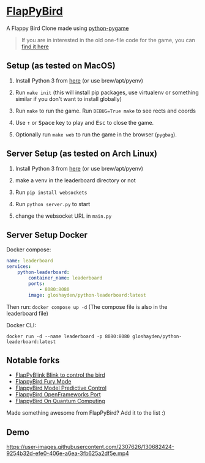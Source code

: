 [FlapPyBird](https://sourabhv.github.io/FlapPyBird)
===============

A Flappy Bird Clone made using [python-pygame][pygame]

> If you are in interested in the old one-file code for the game, you can [find it here][one-file-game]

[pygame]: http://www.pygame.org
[one-file-game]: https://github.com/sourabhv/FlapPyBird/blob/038359dc6122f8d851e816ddb3e7d28229d585e5/flappy.py


Setup (as tested on MacOS)
---------------------------

1. Install Python 3 from [here](https://www.python.org/download/releases/) (or use brew/apt/pyenv)

2. Run `make init` (this will install pip packages, use virtualenv or something similar if you don't want to install globally)

3. Run `make` to run the game. Run `DEBUG=True make` to see rects and coords

4. Use <kbd>&uarr;</kbd> or <kbd>Space</kbd> key to play and <kbd>Esc</kbd> to close the game.

5. Optionally run `make web` to run the game in the browser (`pygbag`).

Server Setup (as tested on Arch Linux)
---------------------------

1. Install Python 3 from [here](https://www.python.org/download/releases/) (or use brew/apt/pyenv)

2. make a venv in the leaderboard directory or not

3. Run ```pip install websockets```

4. Run ```python server.py``` to start

5. change the websocket URL in ```main.py```

Server Setup Docker
---------------------------

Docker compose:
```yml
name: leaderboard
services:
    python-leaderboard:
        container_name: leaderboard
        ports:
            - 8080:8080
        image: gloshayden/python-leaderboard:latest
```
Then run: ```docker compose up -d```
(The compose file is also in the leaderboard file)

Docker CLI:
``` Docker CLI
docker run -d --name leaderboard -p 8080:8080 gloshayden/python-leaderboard:latest
```

Notable forks
-------------
- [FlapPyBlink Blink to control the bird](https://github.com/sero583/FlappyBlink)
- [FlappyBird Fury Mode](https://github.com/Cc618/FlapPyBird)
- [FlappyBird Model Predictive Control](https://github.com/philzook58/FlapPyBird-MPC)
- [FlappyBird OpenFrameworks Port](https://github.com/TheLogicMaster/ofFlappyBird)
- [FlappyBird On Quantum Computing](https://github.com/WingCode/QuFlapPyBird)

Made something awesome from FlapPyBird? Add it to the list :)


Demo
----------

https://user-images.githubusercontent.com/2307626/130682424-9254b32d-efe0-406e-a6ea-3fb625a2df5e.mp4
